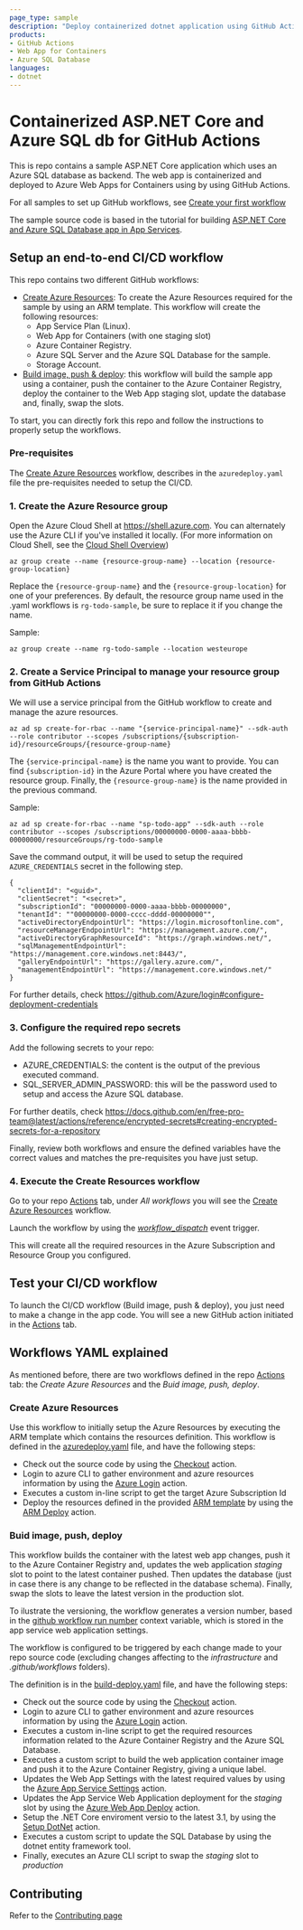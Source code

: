 ```yaml
---
page_type: sample
description: "Deploy containerized dotnet application using GitHub Actions"
products:
- GitHub Actions
- Web App for Containers
- Azure SQL Database
languages:
- dotnet
---
```


# Containerized ASP.NET Core and Azure SQL db for GitHub Actions

This is repo contains a sample ASP.NET Core application which uses an Azure SQL database as backend. The web app is containerized and deployed to Azure Web Apps for Containers using by using GitHub Actions.

For all samples to set up GitHub workflows, see [Create your first workflow](https://github.com/Azure/actions-workflow-samples)

The sample source code is based in the tutorial for building [ASP.NET Core and Azure SQL Database app in App Services](https://docs.microsoft.com/azure/app-service/containers/tutorial-dotnetcore-sqldb-app). 

## Setup an end-to-end CI/CD workflow

This repo contains two different GitHub workflows:
* [Create Azure Resources](.github/workflows/azuredeploy.yaml): To create the Azure Resources required for the sample by using an ARM template. This workflow will create the following resources:
    - App Service Plan (Linux).
    - Web App for Containers (with one staging slot)
    - Azure Container Registry.
    - Azure SQL Server and the Azure SQL Database for the sample.
    - Storage Account.
* [Build image, push & deploy](.github/workflows/build-deploy.yaml): this workflow will build the sample app using a container, push the container to the Azure Container Registry, deploy the container to the Web App staging slot, update the database and, finally, swap the slots.

To start, you can directly fork this repo and follow the instructions to properly setup the workflows.

### Pre-requisites
The [Create Azure Resources](.github/workflows/azuredeploy.yaml) workflow, describes in the `azuredeploy.yaml` file the pre-requisites needed to setup the CI/CD.

### 1. Create the Azure Resource group
Open the Azure Cloud Shell at https://shell.azure.com. You can alternately use the Azure CLI if you've installed it locally. (For more information on Cloud Shell, see the [Cloud Shell Overview](https://docs.microsoft.com/en-us/azure/cloud-shell/overview))   

```
az group create --name {resource-group-name} --location {resource-group-location}
```
Replace the `{resource-group-name}` and the `{resource-group-location}` for one of your preferences. By default, the resource group name used in the .yaml workflows is `rg-todo-sample`, be sure to replace it if you change the name.

Sample:
```
az group create --name rg-todo-sample --location westeurope
```
### 2. Create a Service Principal to manage your resource group from GitHub Actions
We will use a service principal from the GitHub workflow to create and manage the azure resources.

```
az ad sp create-for-rbac --name "{service-principal-name}" --sdk-auth --role contributor --scopes /subscriptions/{subscription-id}/resourceGroups/{resource-group-name}
```

The `{service-principal-name}` is the name you want to provide. You can find `{subscription-id}` in the Azure Portal where you have created the resource group. Finally, the `{resource-group-name}` is the name provided in the previous command.

Sample:
```
az ad sp create-for-rbac --name "sp-todo-app" --sdk-auth --role contributor --scopes /subscriptions/00000000-0000-aaaa-bbbb-00000000/resourceGroups/rg-todo-sample
```

Save the command output, it will be used to setup the required `AZURE_CREDENTIALS` secret in the following step.
```
{
  "clientId": "<guid>",
  "clientSecret": "<secret>",
  "subscriptionId": "00000000-0000-aaaa-bbbb-00000000",
  "tenantId": ""00000000-0000-cccc-dddd-00000000"",
  "activeDirectoryEndpointUrl": "https://login.microsoftonline.com",
  "resourceManagerEndpointUrl": "https://management.azure.com/",
  "activeDirectoryGraphResourceId": "https://graph.windows.net/",
  "sqlManagementEndpointUrl": "https://management.core.windows.net:8443/",
  "galleryEndpointUrl": "https://gallery.azure.com/",
  "managementEndpointUrl": "https://management.core.windows.net/"
}

```
For further details, check https://github.com/Azure/login#configure-deployment-credentials

### 3. Configure the required repo secrets 
Add the following secrets to your repo:
- AZURE_CREDENTIALS: the content is the output of the previous executed command.
- SQL_SERVER_ADMIN_PASSWORD: this will be the password used to setup and access the Azure SQL database.

For further deatils, check https://docs.github.com/en/free-pro-team@latest/actions/reference/encrypted-secrets#creating-encrypted-secrets-for-a-repository

Finally, review both workflows and ensure the defined variables have the correct values and matches the pre-requisites you have just setup.

### 4. Execute the Create Resources workflow
 Go to your repo [Actions](../../actions) tab, under *All workflows* you will see the [Create Azure Resources](../../actions?query=workflow%3A"Create+Azure+Resources") workflow. 

Launch the workflow by using the *[workflow_dispatch](https://github.blog/changelog/2020-07-06-github-actions-manual-triggers-with-workflow_dispatch/)* event trigger.

This will create all the required resources in the Azure Subscription and Resource Group you configured.

## Test your CI/CD workflow
To launch the CI/CD workflow (Build image, push & deploy), you just need to make a change in the app code. You will see a new GitHub action initiated in the [Actions](../../actions) tab.

## Workflows YAML explained
As mentioned before, there are two workflows defined in the repo [Actions](../../actions) tab: the *Create Azure Resources* and the *Buid image, push, deploy*.
### Create Azure Resources
Use this workflow to initially setup the Azure Resources by executing the ARM template which contains the resources definition. This workflow is defined in the [azuredeploy.yaml](.github/workflows/azuredeploy.yaml) file, and have the following steps:

* Check out the source code by using the [Checkout](https://github.com/actions/checkout) action.
* Login to azure CLI to gather environment and azure resources information by using the [Azure Login](https://github.com/Azure/login) action.
* Executes a custom in-line script to get the target Azure Subscription Id
* Deploy the resources defined in the provided [ARM template](/infrastructure/azuredeploy.json) by using the [ARM Deploy](https://github.com/Azure/arm-deploy) action.

### Buid image, push, deploy
This workflow builds the container with the latest web app changes, push it to the Azure Container Registry and, updates the web application *staging* slot to point to the latest container pushed. Then updates the database (just in case there is any change to be reflected in the database schema). Finally, swap the slots to leave the latest version in the production slot. 

To ilustrate the versioning, the workflow generates a version number, based in the [github workflow run number](https://docs.github.com/en/free-pro-team@latest/actions/reference/context-and-expression-syntax-for-github-actions#github-context) context variable, which is stored in the app service web application settings. 

The workflow is configured to be triggered by each change made to your repo source code (excluding changes affecting to the *infrastructure* and *.github/workflows* folders). 

The definition is in the [build-deploy.yaml](.github/workflows/build-deploy.yaml) file, and have the following steps:
* Check out the source code by using the [Checkout](https://github.com/actions/checkout) action.
* Login to azure CLI to gather environment and azure resources information by using the [Azure Login](https://github.com/Azure/login) action.
* Executes a custom in-line script to get the required resources information related to the Azure Container Registry and the Azure SQL Database.
* Executes a custom script to build the web application container image and push it to the Azure Container Registry, giving a unique label.
* Updates the Web App Settings with the latest required values by using the [Azure App Service Settings](https://github.com/Azure/appservice-settings) action.
* Updates the App Service Web Application deployment for the *staging* slot by using the [Azure Web App Deploy](https://github.com/Azure/webapps-deploy) action.
* Setup the .NET Core enviroment versio to the latest 3.1, by using the [Setup DotNet](https://github.com/actions/setup-dotnet) action.
* Executes a custom script to update the SQL Database by using the dotnet entity framework tool.
* Finally, executes an Azure CLI script to swap the *staging* slot to *production*

## Contributing
Refer to the [Contributing page](/CONTRIBUTING.md)